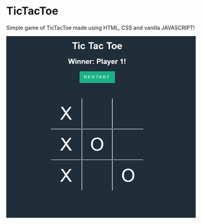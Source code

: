 # TicTacToe
Simple game of TicTacToe made using HTML, CSS and vanilla JAVASCRIPT!

![Screenshot](tictactoe.png)
